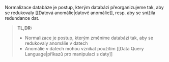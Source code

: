 Normalizace databáze je postup, kterým databázi přeorganizujeme tak, aby se redukovaly [[Datová anomálie|datové anomálie]], resp. aby se snížila redundance dat.

>**TL,DR:**
>- Normalizace je postup, kterým změníme databázi tak, aby se redukovaly anomálie v datech
>- Anomálie v datech mohou vznikat použitím [[Data Query Language|příkazů pro manipulaci s daty]]